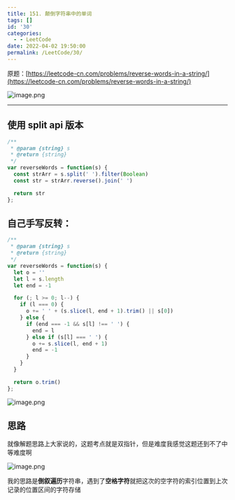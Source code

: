 ```yaml
---
title: 151. 颠倒字符串中的单词
tags: []
id: '30'
categories:
  - - LeetCode
date: 2022-04-02 19:50:00
permalink: /LeetCode/30/
---
```


原题：[https://leetcode-cn.com/problems/reverse-words-in-a-string/](https://leetcode-cn.com/problems/reverse-words-in-a-string/)

![image.png](https://s2.loli.net/2022/04/02/KB3UwuVlahkQZ5q.png)
<!--more-->

***

## 使用 split api 版本

```javascript
/**
 * @param {string} s
 * @return {string}
 */
var reverseWords = function(s) {
  const strArr = s.split(' ').filter(Boolean)
  const str = strArr.reverse().join(' ')

  return str
};
```

## **自己手写反转：**

```javascript
/**
 * @param {string} s
 * @return {string}
 */
var reverseWords = function(s) {
  let o = ''
  let l = s.length
  let end = -1

  for (; l >= 0; l--) {
    if (l === 0) {
      o += ' ' + (s.slice(l, end + 1).trim() || s[0])
    } else {
      if (end === -1 && s[l] !== ' ') {
        end = l
      } else if (s[l] === ' ') {
        o += s.slice(l, end + 1)
        end = -1
      }
    }
  }

  return o.trim()
};
```

![image.png](https://s2.loli.net/2022/04/02/hengM8LfDtzyslo.png)

## 思路

就像解题思路上大家说的，这题考点就是双指针，但是难度我感觉这题还到不了中等难度啊

![image.png](https://s2.loli.net/2022/04/02/TcbwPGQqoZViW3p.png)

我的思路是**倒叙遍历**字符串，遇到了**空格字符**就把这次的空字符的索引位置到上次记录的位置区间的字符存储